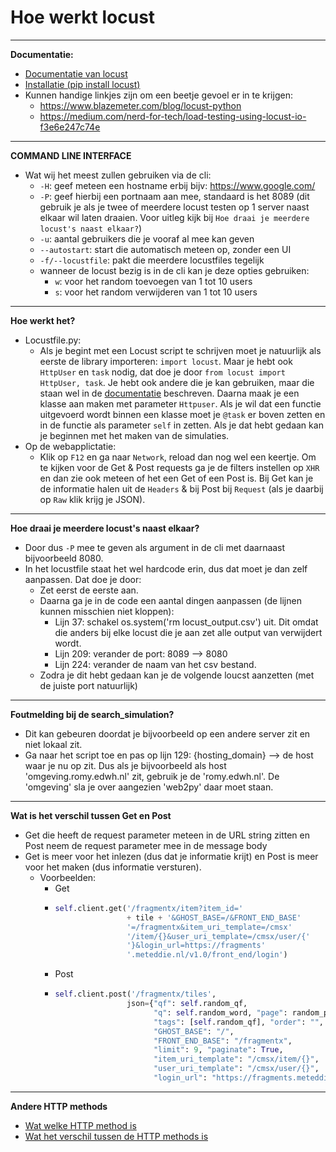 # Hoe werkt locust 
***
**Documentatie:**
 * [Documentatie van locust](https://docs.locust.io/en/stable/)
 * [Installatie (pip install locust)](https://docs.locust.io/en/stable/installation.html)
 * Kunnen handige linkjes zijn om een beetje gevoel er in te krijgen:
   * https://www.blazemeter.com/blog/locust-python
   * https://medium.com/nerd-for-tech/load-testing-using-locust-io-f3e6e247c74e
***
**COMMAND LINE INTERFACE**
 * Wat wij het meest zullen gebruiken via de cli:
      * `-H`: geef meteen een hostname erbij bijv: https://www.google.com/
      * `-P`: geef hierbij een portnaam aan mee, standaard is het 8089 (dit gebruik je als je twee of meerdere locust testen op 1 server naast elkaar wil laten draaien. Voor uitleg kijk bij `Hoe draai je meerdere locust's naast elkaar?`)
      * `-u`: aantal gebruikers die je vooraf al mee kan geven
      * `--autostart`: start die automatisch meteen op, zonder een UI
      * `-f/--locustfile`: pakt die meerdere locustfiles tegelijk
      * wanneer de locust bezig is in de cli kan je deze opties gebruiken:
        * `w`: voor het random toevoegen van 1 tot 10 users
        * `s`: voor het random verwijderen van 1 tot 10 users
***
**Hoe werkt het?**
* Locustfile.py:
  * Als je begint met een Locust script te schrijven moet je natuurlijk als eerste de library importeren: `import locust`.
Maar je hebt ook `HttpUser` en `task` nodig, dat doe je door `from locust import HttpUser, task`. Je hebt ook
andere die je kan gebruiken, maar die staan wel in de [documentatie](https://docs.locust.io/en/stable/writing-a-locustfile.html) beschreven.
Daarna maak je een klasse aan maken met parameter `Httpuser`. Als je wil dat een functie uitgevoerd wordt
binnen een klasse moet je `@task` er boven zetten en in de functie als parameter `self` in zetten. Als je dat
hebt gedaan kan je beginnen met het maken van de simulaties.
* Op de webapplictatie:
  * Klik op `F12` en ga naar `Network`, reload dan nog wel een keertje. Om te kijken voor de Get & Post requests
  ga je de filters instellen op `XHR` en dan zie ook meteen of het een Get of een Post is. Bij Get kan je de 
  informatie halen uit de `Headers` & bij Post bij `Request` (als je daarbij op `Raw` klik krijg je JSON).

***
**Hoe draai je meerdere locust's naast elkaar?**
* Door dus `-P` mee te geven als argument in de cli met daarnaast bijvoorbeeld 8080.
* In het locustfile staat het wel hardcode erin, dus dat moet je dan zelf aanpassen. Dat doe je door:
  * Zet eerst de eerste aan.
  * Daarna ga je in de code een aantal dingen aanpassen (de lijnen kunnen misschien niet kloppen):
    * Lijn 37: schakel os.system('rm locust_output.csv') uit. Dit omdat die anders bij elke locust die je aan zet alle output van verwijdert wordt.
    * Lijn 209: verander de port: 8089 --> 8080
    * Lijn 224: verander de naam van het csv bestand.
  * Zodra je dit hebt gedaan kan je de volgende loucst aanzetten (met de juiste port natuurlijk)

***
**Foutmelding bij de search_simulation?**
* Dit kan gebeuren doordat je bijvoorbeeld op een andere server zit en niet lokaal zit.
* Ga naar het script toe en pas op lijn 129: {hosting_domain} --> de host waar je nu op zit. Dus als je bijvoorbeeld als host 'omgeving.romy.edwh.nl' zit, gebruik je de 'romy.edwh.nl'. De 'omgeving' sla je over aangezien 'web2py' daar moet staan.

***
**Wat is het verschil tussen Get en Post**
* Get die heeft de request parameter meteen in de URL string zitten en 
Post neem de request parameter mee in de message body
* Get is meer voor het inlezen (dus dat je informatie krijt) en Post is meer
voor het maken (dus informatie versturen).
  * Voorbeelden:
    * Get
    * ```python
      self.client.get('/fragmentx/item?item_id='
                      + tile + '&GHOST_BASE=/&FRONT_END_BASE'
                      '=/fragmentx&item_uri_template=/cmsx'
                      '/item/{}&user_uri_template=/cmsx/user/{'
                      '}&login_url=https://fragments'
                      '.meteddie.nl/v1.0/front_end/login')
      ```
    * Post
    * ```python
      self.client.post('/fragmentx/tiles',
                      json={"qf": self.random_qf, 
                            "q": self.random_word, "page": random_page,
                            "tags": [self.random_qf], "order": "", 
                            "GHOST_BASE": "/", 
                            "FRONT_END_BASE": "/fragmentx",
                            "limit": 9, "paginate": True, 
                            "item_uri_template": "/cmsx/item/{}",
                            "user_uri_template": "/cmsx/user/{}",
                            "login_url": "https://fragments.meteddie.nl/v1.0/front_end/login"}
      ```

***
**Andere HTTP methods**
* [Wat welke HTTP method is](https://developer.mozilla.org/en-US/docs/Web/HTTP/Methods)
* [Wat het verschil tussen de HTTP methods is](https://www.restapitutorial.com/lessons/httpmethods.html)
